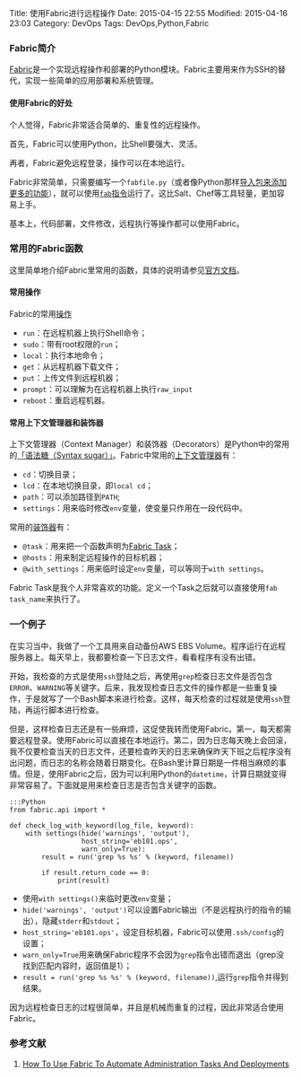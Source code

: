 Title: 使用Fabric进行远程操作
Date: 2015-04-15 22:55
Modified: 2015-04-16 23:03
Category: DevOps
Tags: DevOps,Python,Fabric

### Fabric简介

[Fabric](http://www.fabfile.org)是一个实现远程操作和部署的Python模块。Fabric主要用来作为SSH的替代，实现一些简单的应用部署和系统管理。

#### 使用Fabric的好处

个人觉得，Fabric非常适合简单的、重复性的远程操作。

首先，Fabric可以使用Python，比Shell要强大、灵活。

再者，Fabric避免远程登录，操作可以在本地运行。

Fabric非常简单，只需要编写一个`fabfile.py`（或者像Python那样[导入包来添加更多的功能](http://docs.fabfile.org/en/latest/usage/fabfiles.html)），就可以使用[`fab`指令](http://docs.fabfile.org/en/latest/usage/fab.html)运行了。这比Salt、Chef等工具轻量，更加容易上手。

基本上，代码部署，文件修改，远程执行等操作都可以使用Fabric。

### 常用的Fabric函数

这里简单地介绍Fabric里常用的函数，具体的说明请参见[官方文档](http://docs.fabfile.org/en/latest/index.html)。

#### 常用操作

Fabric的常用[操作](http://docs.fabfile.org/en/latest/api/core/operations.html)

* `run`：在远程机器上执行Shell命令；
* `sudo`：带有root权限的`run`；
* `local`：执行本地命令；
* `get`：从远程机器下载文件；
* `put`：上传文件到远程机器；
* `prompt`：可以理解为在远程机器上执行`raw_input`
* `reboot`：重启远程机器。

#### 常用上下文管理器和装饰器
上下文管理器（Context Manager）和装饰器（Decorators）是Python中的常用的[「语法糖（Syntax sugar）」](http://zh.wikipedia.org/wiki/语法糖)。Fabric中常用的[上下文管理器](http://docs.fabfile.org/en/latest/api/core/context_managers.html)有：

* `cd`：切换目录；
* `lcd`：在本地切换目录，即`local cd`；
* `path`：可以添加路径到`PATH`;
* `settings`：用来临时修改`env`变量，使变量只作用在一段代码中。

常用的[装饰器](http://docs.fabfile.org/en/latest/api/core/decorators.html)有：

* `@task`：用来把一个函数声明为[Fabric Task](http://docs.fabfile.org/en/latest/usage/tasks.html)；
* `@hosts`：用来制定远程操作的目标机器；
* `@with_settings`：用来临时设定`env`变量，可以等同于`with settings`。

Fabric Task是我个人非常喜欢的功能。定义一个Task之后就可以直接使用`fab task_name`来执行了。

### 一个例子

在实习当中，我做了一个工具用来自动备份AWS EBS Volume。程序运行在远程服务器上。每天早上，我都要检查一下日志文件，看看程序有没有出错。

开始，我检查的方式是使用`ssh`登陆之后，再使用`grep`检查日志文件是否包含`ERROR`、`WARNING`等关键字。后来，我发现检查日志文件的操作都是一些重复操作，于是就写了一个Bash脚本来进行检查。这样，每天检查的过程就是使用`ssh`登陆，再运行脚本进行检查。

但是，这样检查日志还是有一些麻烦，这促使我转而使用Fabric。第一，每天都需要远程登录。使用Fabric可以直接在本地运行。第二，因为日志每天晚上会回滚，我不仅要检查当天的日志文件，还要检查昨天的日志来确保昨天下班之后程序没有出问题，而日志的名称会随着日期变化。在Bash里计算日期是一件相当麻烦的事情。但是，使用Fabric之后，因为可以利用Python的`datetime`，计算日期就变得非常容易了。下面就是用来检查日志是否包含关键字的函数。

	:::Python
	from fabric.api import *

	def check_log_with_keyword(log_file, keyword):
	    with settings(hide('warnings', 'output'),
	                  host_string='eb101.ops',
	                  warn_only=True):
	        result = run('grep %s %s' % (keyword, filename))

	        if result.return_code == 0:
	            print(result)

* 使用`with settings()`来临时更改`env`变量；
* `hide('warnings', 'output')`可以设置Fabric输出（不是远程执行的指令的输出），隐藏`stderr`和`stdout`；
* `host_string='eb101.ops'`，设定目标机器，Fabric可以使用`.ssh/config`的设置；
* `warn_only=True`用来确保Fabric程序不会因为`grep`指令出错而退出（grep没找到匹配内容时，返回值是1）；
* `result = run('grep %s %s' % (keyword, filename))`,运行`grep`指令并得到结果。

因为远程检查日志的过程很简单，并且是机械而重复的过程，因此非常适合使用Fabric。

### 参考文献

1. [How To Use Fabric To Automate Administration Tasks And Deployments](https://www.digitalocean.com/community/tutorials/how-to-use-fabric-to-automate-administration-tasks-and-deployments)